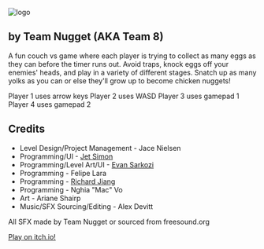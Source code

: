 ![logo](https://i.imgur.com/ui5GOrO.png)
## by Team Nugget (AKA Team 8)

A fun couch vs game where each player is trying to collect as many eggs as they can before the timer runs out. Avoid traps, knock eggs off your enemies' heads, and play in a variety of different stages. Snatch up as many yolks as you can or else they'll grow up to become chicken nuggets!

Player 1 uses arrow keys
Player 2 uses WASD
Player 3 uses gamepad 1
Player 4 uses gamepad 2

## Credits

* Level Design/Project Management - Jace Nielsen
* Programming/UI - [Jet Simon](https://simonjet.itch.io/)
* Programming/Level Art/UI - [Evan Sarkozi](https://ggsevan.itch.io/)
* Programming - Felipe Lara
* Programming - [Richard Jiang](https://richard233.itch.io/)
* Programming - Nghia "Mac" Vo
* Art - Ariane Shairp
* Music/SFX Sourcing/Editing - Alex Devitt


All SFX made by Team Nugget or sourced from freesound.org

[Play on itch.io!](https://simonjet.itch.io/nugget-madness)
